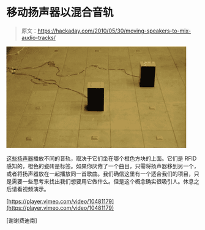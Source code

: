 # 移动扬声器以混合音轨

> 原文：<https://hackaday.com/2010/05/30/moving-speakers-to-mix-audio-tracks/>

![](img/36dace7cbe326cc1be0fcd7b4fd98823.png "location-mixing-speakers")

[这些扬声器](http://vimeo.com/10481179)播放不同的音轨，取决于它们坐在哪个橙色方块的上面。它们是 RFID 感知的，橙色的瓷砖是标签。如果你厌倦了一个曲目，只需将扬声器移到另一个，或者将扬声器放在一起播放同一首歌曲。我们确信这里有一个适合我们的项目，只是需要一些思考来找出我们想要用它做什么。但是这个概念确实很吸引人。休息之后请看视频演示。

[https://player.vimeo.com/video/10481179](https://player.vimeo.com/video/10481179)

[谢谢费迪南]